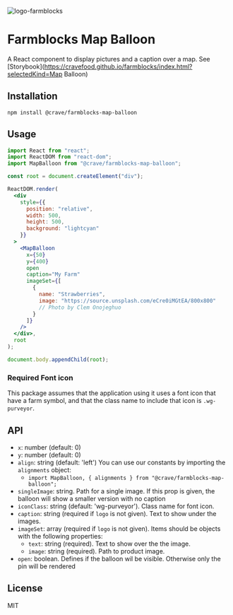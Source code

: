![logo-farmblocks](https://user-images.githubusercontent.com/7760/31051341-4d280118-a63c-11e7-9e8f-3b375ca8f9a0.png)

# Farmblocks Map Balloon

A React component to display pictures and a caption over a map. See
[Storybook](https://cravefood.github.io/farmblocks/index.html?selectedKind=Map
Balloon)

## Installation

```
npm install @crave/farmblocks-map-balloon
```

## Usage

```jsx
import React from "react";
import ReactDOM from "react-dom";
import MapBalloon from "@crave/farmblocks-map-balloon";

const root = document.createElement("div");

ReactDOM.render(
  <div
    style={{
      position: "relative",
      width: 500,
      height: 500,
      background: "lightcyan"
    }}
  >
    <MapBalloon
      x={50}
      y={400}
      open
      caption="My Farm"
      imageSet={[
        {
          name: "Strawberries",
          image: "https://source.unsplash.com/eCre0iMGtEA/800x800"
          // Photo by Clem Onojeghuo
        }
      ]}
    />
  </div>,
  root
);

document.body.appendChild(root);
```

### Required Font icon

This package assumes that the application using it uses a font icon that have a
farm symbol, and that the class name to include that icon is `.wg-purveyor`.

## API

* `x`: number (default: 0)
* `y`: number (default: 0)
* `align`: string (default: 'left') You can use our constants by importing the
  `alignments` object:
  * `import MapBalloon, { alignments } from "@crave/farmblocks-map-balloon";`
* `singleImage`: string. Path for a single image. If this prop is given, the
  balloon will show a smaller version with no caption
* `iconClass`: string (default: 'wg-purveyor'). Class name for font icon.
* `caption`: string (required if `logo` is not given). Text to show under the
  images.
* `imageSet`: array (required if `logo` is not given). Items should be objects
  with the following properties:
  * `text`: string (required). Text to show over the the image.
  * `image`: string (required). Path to product image.
* `open`: boolean. Defines if the balloon wil be visible. Otherwise only the pin
  will be rendered

## License

MIT
